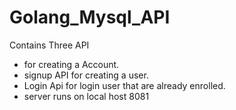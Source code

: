 # Golang_Mysql_API

Contains Three API

* for creating a Account.	
* signup API for creating a user.
* Login Api for login user that are already enrolled.
* server runs on local host 8081
